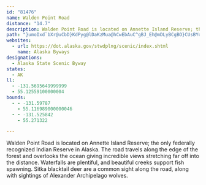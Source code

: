 ```yaml
---
id: "81476"
name: Walden Point Road
distance: "14.7"
description: Walden Point Road is located on Annette Island Reserve; the only federally recognized Indian Reserve in Alaska.
path: "}umoIxd`bXr@uCbD}KdPyg@lDaKzMua@hCwEbAuC^gBJ_Eh@mDLyBCgBO}CUsBYqBcEoHwAgDa@gBw@iAiC{CiFyCcAOUAYAY@[Dg@HWFyD`AkBZg@HWBe@C]EOAm@UKCIGu@m@kA}@o@m@[YuAiA_@Uy@g@UI[KOKMIGKOWS]IGyAaBiAgAIIe@a@SMOIk@USGa@Ko@Oc@Km@QQEEECAUMGEGEOQ[[QUQUm@k@MMIMW[UWQSKMQQMOe@o@MMOUU_@GMIOGOISEQK]EWIe@K{@Gi@Iy@MwAOqBCYESCQGOIUMWSa@KQMSIIOOKKo@o@k@i@gAgAg@g@KMq@m@c@g@UWOSGMGOIUM[G[m@qC]_BOu@Oi@Oo@So@MWOSQUMSSQQQSMWOKEKESGWCQ?]BO@WFUFUJ[LUNg@XcAh@IFc@\\WXQZyAzCy@dB_@p@]d@]\\e@Xg@Lq@Dc@?q@CY?c@?YDOBc@No@XyAj@q@Vs@Zy@h@aAn@o@ZoBt@cAXi@Jg@Be@?c@C]CYC[I[IYI]M[O[OOMWQ]Yk@q@c@i@g@w@_@o@O[_@{@w@gBWg@QSoAgAOI[MWGSEa@Ia@Cg@@[DQBe@Lg@V[T[V_@`@[d@W`@Q^IRKVM^St@U~@G\\M~@G`@GlAExA@rA@~@FlALzAVjD`@rFFlAFfADjAB~@@z@@nBA`BAdBErBItBKbCQvBOzA_@fCg@pCQr@i@fBWt@O\\Yn@e@|@s@|Ay@xA_BpCk@dA]l@w@vA}@vAw@jAyAtBuAjB_BpBgBpBm@p@eAhAuD|D{D|DwBvBWTuAtA}A|A{@v@i@Xa@P]HYDi@@a@@o@Ga@CeAGU?w@HWBKDYL]Ru@f@a@ZwAdAk@Ze@Pu@L}@HeAAyACaBCu@Ey@IYGME[O[Sa@]YYY]Y_@}@}AeAoBy@uAS]iAqBa@y@k@yAWo@S_@U_@Yg@IMMYKYUm@Om@u@cCaAsCUm@k@kAO[OUOWs@}@[c@OOYU[ScAg@g@S[IWG{@KYCU?_@@[Dc@Jc@Ji@Ri@VGBIFc@\\]Z_@^c@h@Y\\[j@QZSd@Up@Qf@IZYfASz@UjAOp@Ih@ItAGlAIpBC~@A~AKzGIzCA|@ElAAx@CvBIrCIpBGlAUhCShBU`B[hBg@zB_@nB}@rEwA~Gs@hDWnAWvAMp@Kl@Ef@Gp@IpAIfAGbAEl@Gh@KbAKr@Ml@Sr@Wx@Qb@S^[f@U`@o@x@y@jA]h@U^a@r@q@nBc@hAa@dA_@`AUp@Qd@Ul@Yt@[p@w@`Ba@v@c@r@{@fAiAnAmCnCaC`CeElEkAlAiAjAs@p@]Xi@Z_@P[HYFcAD]C[G[Ik@MwDuA{Ak@aEwAqAe@iBo@mAi@_@Ke@Mg@Gq@Ao@D_BPu@Rk@Vw@b@]T_@ZkAlAUVa@j@S\\a@p@cBtB_@`@}@t@mAv@e@Xm@Z{Ax@mAn@uBhA}@d@mDhBqBlAgBbBq@p@Y\\_ApAoD|F}D|GaEdH_EzGcBrCeEdHg@z@i@t@[^a@Zc@Vy@Vk@Hc@A_@E_@Gq@Sk@]UU}AcBW[W[c@a@WSYQa@Me@O_@C_@?_@@a@BWFWL[NWPUNKJUVWV_@d@yBxCyCzDaEjFaEdFc@h@g@`@_@RYLYHYF]De@?W?SAWG[KYKSKIESOUUg@k@g@s@s@_AYa@_BaC{@kAW]}@_AKIMKWOo@[]KYI[EeAES@q@DK@{@N_AP_BToCf@uDn@aEn@eEp@cEt@aEr@cEp@aEp@yDn@gARy@LiBZoBZwDp@}Dp@gAPqANgADe@?oACi@Go@I]I{@SWIQGk@SkBaAy@g@w@]a@OUKmAg@o@WoAi@aC_AsAk@kBs@wD{A}D_BcEcBg@SwAy@cAy@{A}A[YiBkBk@q@o@q@s@o@SOQKUKWK]GYESAcBHi@FkANWD_@Fs@Pq@N}@Lk@@S?YCWEUG{@_@[O[Ui@i@QQ_@g@KOcA_Ba@m@c@s@Ye@W]W]UW][a@]OKYSa@U[Oq@Ue@Oe@Gc@Ec@Ae@?_@Di@FeB\\qBf@aAReB^oB^aB\\cANm@F[Dm@Fe@F]@Y?_CL_DFi@Dc@FuA\\o@FW@OASESG_@S_@SKE_@IUC_BIy@EwBKmAGsDSc@Ge@Au@EUC]GME]M_@SYQe@_@Y]_@c@U]]g@KUQa@Yq@Uw@S_AIe@Ga@GgACk@Ai@?e@C_@@a@@c@B_@Bc@BYFe@XaBRgAZuAR{@b@kBPw@Hc@Fc@Fa@@YBq@?u@@a@Dm@Dw@B]D]H]vAoHNi@jAaELg@\\w@R]R]JYPe@H[BODSB[Fo@T_DLeAHi@DWHUHWPg@l@gAf@{@LWHSJYFQBIHq@NkAHc@NeAJ{@N{@PcAHy@Di@De@@g@@WASAg@IiAIk@Ie@Ge@Os@]cBOu@I_@Sm@IUKUQ[a@s@OWGOMYYwAM}@Ea@AW?i@?[LiBT_DH}@JYL]FWFYFa@DWFWDOBUFULa@J[FUJc@HY`@uB"
websites:
  - url: https://dot.alaska.gov/stwdplng/scenic/index.shtml
    name: Alaska Byways
designations:
  - Alaska State Scenic Byway
states:
  - AK
ll:
  - -131.5695649999999
  - 55.12559100000004
bounds:
  - - -131.59787
    - 55.116989000000046
  - - -131.525842
    - 55.271322

---
```


Walden Point Road is located on Annette Island Reserve; the only federally recognized Indian Reserve in Alaska. The road travels along the edge of the forest and overlooks the ocean giving incredible views stretching far off into the distance. Waterfalls are plentiful, and beautiful creeks support fish spawning.  Sitka blacktail deer are a common sight along the road, along with sightings of Alexander Archipelago wolves.

